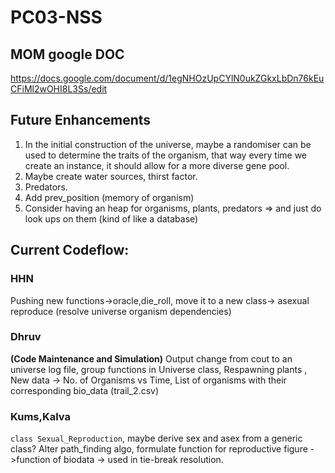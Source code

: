 
# PC03-NSS

## MOM google DOC
https://docs.google.com/document/d/1egNHOzUpCYlN0ukZGkxLbDn76kEuCFiMl2wOHI8L3Ss/edit

## Future Enhancements
1) In the initial construction of the universe, maybe a randomiser can be used to determine the traits of the organism, that way every time we create an instance, it should allow for a more diverse gene pool.
2) Maybe create water sources, thirst factor.
3) Predators.
4) Add prev_position (memory of organism)
5) Consider having an heap for organisms, plants, predators => and just do look ups on them (kind of like a database)
		
## Current Codeflow:
### HHN
Pushing new functions->oracle,die_roll, move it to a new class-> asexual reproduce (resolve universe organism dependencies)
### Dhruv 
**(Code Maintenance and Simulation)** Output change from cout to an universe log file, group functions in Universe class, Respawning plants , New data -> No. of Organisms vs Time, List of organisms with their corresponding bio_data  (trail_2.csv)
### Kums,Kalva 
`class Sexual_Reproduction`, maybe derive sex and asex from a generic class? Alter path_finding algo, formulate function for reproductive figure ->function of biodata -> used in tie-break resolution.



